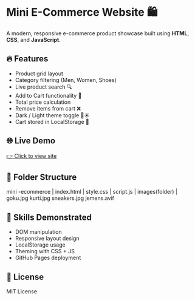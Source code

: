 # Mini E-Commerce Website 🛍️

A modern, responsive e-commerce product showcase built using **HTML**, **CSS**, and **JavaScript**.

## 🔥 Features

- Product grid layout
- Category filtering (Men, Women, Shoes)
- Live product search 🔍
- Add to Cart functionality 🛒
- Total price calculation
- Remove items from cart ❌
- Dark / Light theme toggle 🌙☀️
- Cart stored in LocalStorage 💾

## 🌐 Live Demo
[👉 Click to view site](https://lakshmiprasanthg.github.io/mini-ecommerce/)

## 📁 Folder Structure
mini -ecommerce
   |
   index.html
   |
   style.css
   |
   script.js
   |
   images(folder)
   |
   goku.jpg
   kurti.jpg
   sneakers.jpg
   jemens.avif
   
## 🧠 Skills Demonstrated

- DOM manipulation
- Responsive layout design
- LocalStorage usage
- Theming with CSS + JS
- GitHub Pages deployment

## 📄 License

MIT License
